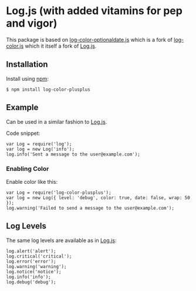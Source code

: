 # Log.js (with added vitamins for pep and vigor)

This package is based on [log-color-optionaldate.js](https://github.com/lambdacasserole/log-color-optionaldate.js) which is a fork of [log-color.js](https://github.com/futoase/log-color.js) which it itself a fork of [Log.js](https://github.com/tj/log.js).

## Installation

Install using [npm](https://www.npmjs.com/):

```
$ npm install log-color-plusplus
```

## Example

Can be used in a similar fashion to [Log.js](https://github.com/tj/log.js).

Code snippet:

```
var Log = require('log');
var log = new Log('info');
log.info('Sent a message to the user@example.com');
```

### Enabling Color

Enable color like this:

```
var Log = require('log-color-plusplus');
var log = new Log({ level: 'debug', color: true, date: false, wrap: 50 });
log.warning('Failed to send a message to the user@example.com');
```

## Log Levels

The same log levels are available as in [Log.js](https://github.com/tj/log.js):

```
log.alert('alert');
log.critical('critical');
log.error('error');
log.warning('warning');
log.notice('notice');
log.info('info');
log.debug('debug'); 
```
